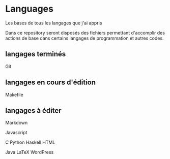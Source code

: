 # Languages
Les bases de tous les langages que j'ai appris

Dans ce repository seront disposés des fichiers permettant d'accomplir des actions de base dans certains langages de programmation et autres codes.

## langages terminés

Git


##  langages en cours d'édition 

Makefile


## langages à éditer

Markdown

Javascript

C
Python
Haskell
HTML

Java
LaTeX
WordPress
